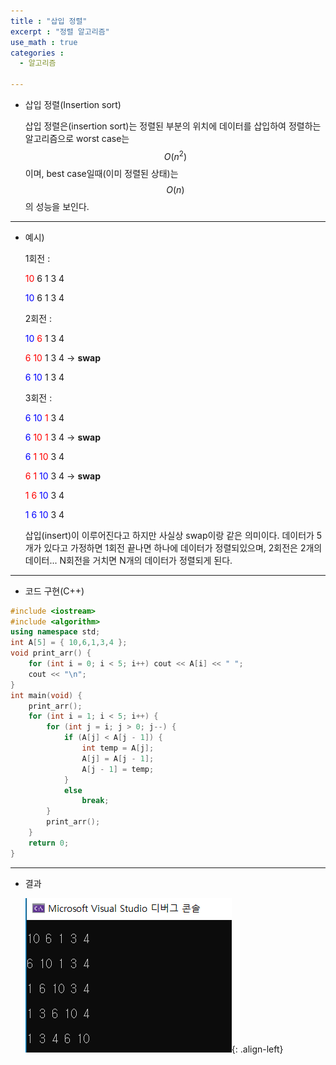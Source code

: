 ```yaml
---
title : "삽입 정렬"
excerpt : "정렬 알고리즘"
use_math : true
categories :
  - 알고리즘

---
```


- 삽입 정렬(Insertion sort)

  삽입 정렬은(insertion sort)는 정렬된 부분의 위치에 데이터를 삽입하여 정렬하는 알고리즘으로 worst case는 $$O({ n }^{ 2 })$$이며, best case일때(이미 정렬된 상태)는 $$O({ n })$$의 성능을 보인다.

---

- 예시)

  1회전 :   

  <span style="color:red">10</span>  6  1  3  4  

  <span style="color:blue">10</span>  6  1  3  4  

  2회전 :

  <span style="color:blue">10</span>  <span style="color:red">6</span>  1  3  4  

  <span style="color:red">6</span>  <span style="color:red">10</span>  1  3  4   -> **swap**

  <span style="color:blue">6</span>  <span style="color:blue">10</span>  1  3  4

  3회전 :

  <span style="color:blue">6</span>  <span style="color:blue">10</span>  <span style="color:red">1</span>  3  4

  <span style="color:blue">6</span>  <span style="color:red">10</span>  <span style="color:red">1</span>  3  4 -> **swap**

  <span style="color:blue">6</span>  <span style="color:red">1</span>  <span style="color:red">10</span>  3  4

  <span style="color:red">6</span>  <span style="color:red">1</span>  <span style="color:blue">10</span>  3  4 -> **swap**

  <span style="color:red">1</span>  <span style="color:red">6</span>  <span style="color:blue">10</span>  3  4

  <span style="color:blue">1</span>  <span style="color:blue">6</span>  <span style="color:blue">10</span>  3  4

  삽입(insert)이 이루어진다고 하지만 사실상 swap이랑 같은 의미이다. 데이터가 5개가 있다고 가정하면 1회전 끝나면 하나에 데이터가 정렬되있으며, 2회전은 2개의 데이터... N회전을 거치면 N개의 데이터가 정렬되게 된다.

---

- 코드 구현(C++)

```cpp
#include <iostream>
#include <algorithm>
using namespace std;
int A[5] = { 10,6,1,3,4 };
void print_arr() {
	for (int i = 0; i < 5; i++) cout << A[i] << " ";
	cout << "\n";
}
int main(void) {
	print_arr();
	for (int i = 1; i < 5; i++) {
		for (int j = i; j > 0; j--) {
			if (A[j] < A[j - 1]) {
				int temp = A[j];
				A[j] = A[j - 1];
				A[j - 1] = temp;
			}
			else
				break;
		}
		print_arr();
	}
	return 0;
}
```
---

- 결과

  ![](/assets/images/삽입.png){: .align-left}
